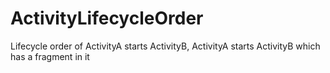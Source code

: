 # ActivityLifecycleOrder
Lifecycle order of ActivityA starts ActivityB, ActivityA starts ActivityB which has a fragment in it
